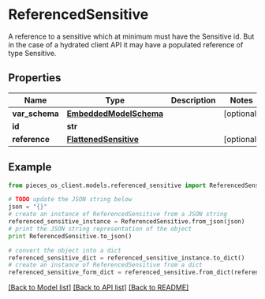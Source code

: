 # ReferencedSensitive

A reference to a sensitive which at minimum must have the Sensitive id. But in the case of a hydrated client API it may have a populated reference of type Sensitive.

## Properties
Name | Type | Description | Notes
------------ | ------------- | ------------- | -------------
**var_schema** | [**EmbeddedModelSchema**](EmbeddedModelSchema.md) |  | [optional] 
**id** | **str** |  | 
**reference** | [**FlattenedSensitive**](FlattenedSensitive.md) |  | [optional] 

## Example

```python
from pieces_os_client.models.referenced_sensitive import ReferencedSensitive

# TODO update the JSON string below
json = "{}"
# create an instance of ReferencedSensitive from a JSON string
referenced_sensitive_instance = ReferencedSensitive.from_json(json)
# print the JSON string representation of the object
print ReferencedSensitive.to_json()

# convert the object into a dict
referenced_sensitive_dict = referenced_sensitive_instance.to_dict()
# create an instance of ReferencedSensitive from a dict
referenced_sensitive_form_dict = referenced_sensitive.from_dict(referenced_sensitive_dict)
```
[[Back to Model list]](../README.md#documentation-for-models) [[Back to API list]](../README.md#documentation-for-api-endpoints) [[Back to README]](../README.md)


